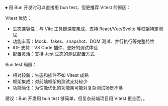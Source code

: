
⏺ 用 Bun 开发时可以直接用 bun test，但更推荐 Vitest 的原因：

  Vitest 优势：
  - 生态兼容性：与 Vite 工具链深度集成，支持 React/Vue/Svelte 等框架特定测试
  - 功能丰富：Mock、fakes、snapshot、DOM 测试、并行执行等完整特性
  - IDE 支持：VS Code 插件、更好的调试体验
  - 配置灵活：支持 Jest 生态的测试配置方式

  Bun test 局限：
  - 相对较新：生态和插件不如 Vitest 成熟
  - 框架集成：对前端框架的测试支持较少
  - 功能简化：为性能优化的功能集可能对复杂测试场景不够

  建议：Bun 开发用 bun test 够简单，但复杂前端项目用 Vitest 更全面。。